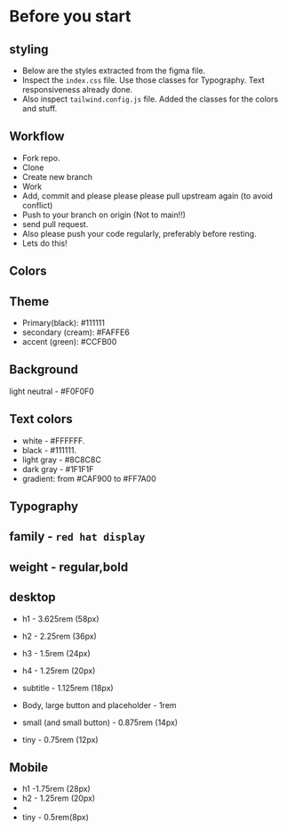 # Before you start

## styling

- Below are the styles extracted from the figma file.
- Inspect the `index.css` file. Use those classes for Typography. Text responsiveness already done.
- Also inspect `tailwind.config.js` file. Added the classes for the colors and stuff.

## Workflow

- Fork repo.
- Clone
- Create new branch
- Work
- Add, commit and please please please pull upstream again (to avoid conflict)
- Push to your branch on origin (Not to main!!)
- send pull request.
- Also please push your code regularly, preferably before resting.
- Lets do this!

## Colors

## Theme

- Primary(black): #111111
- secondary (cream): #FAFFE6
- accent (green): #CCFB00

## Background

light neutral - #F0F0F0

## Text colors

- white - #FFFFFF.
- black - #111111.
- light gray - #8C8C8C
- dark gray - #1F1F1F
- gradient: from #CAF900 to #FF7A00

## Typography

## family - `red hat display`

## weight - regular,bold

## desktop

- h1 - 3.625rem (58px)
- h2 - 2.25rem (36px)
- h3 - 1.5rem (24px)
- h4 - 1.25rem (20px)

- subtitle - 1.125rem (18px)

- Body, large button and placeholder - 1rem

- small (and small button) - 0.875rem (14px)
- tiny - 0.75rem (12px)

## Mobile

- h1 -1.75rem (28px)
- h2 - 1.25rem (20px)
- <!-- h3 - 1.5rem (24px)
 -->
- h4 - 1rem (16px)
- subtitle - 0.875rem (14px)
- large button - 0.875rem (14px)
- Body and placeholder - 0.75rem (12px)
- <!-- small - 0.875rem (14px) -->
- tiny - 0.5rem(8px)
